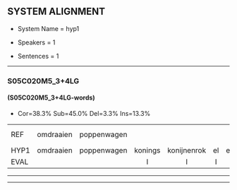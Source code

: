 
## SYSTEM ALIGNMENT

- System Name = hyp1

- Speakers = 1

- Sentences = 1

---

### S05C020M5_3+4LG

#### (S05C020M5_3+4LG-words)

- Cor=38.3%	Sub=45.0%	Del=3.3%	Ins=13.3%

|  |  |  |  |  |  |  |  |  |  |  |  |  |  |  |  |  |  |  |  |  |  |  |  |  |  |  |  |  |  |  |  |  |  |  |  |  |  |  |  |  |  |  |  |  |  |  |  |  |  |  |  |  |  |  |  |  |  |  |  |  |
|:--- |:---:|:---:|:---:|:---:|:---:|:---:|:---:|:---:|:---:|:---:|:---:|:---:|:---:|:---:|:---:|:---:|:---:|:---:|:---:|:---:|:---:|:---:|:---:|:---:|:---:|:---:|:---:|:---:|:---:|:---:|:---:|:---:|:---:|:---:|:---:|:---:|:---:|:---:|:---:|:---:|:---:|:---:|:---:|:---:|:---:|:---:|:---:|:---:|:---:|:---:|:---:|:---:|:---:|:---:|:---:|:---:|:---:|:---:|:---:|:---:|
| REF | omdraaien | poppenwagen |  |  |  |  |  | * | konijnenhok | elastiekje | * | ruziemaken | teddybeer | dierentuin | paddenstoelen*(paddenstoel) | verstoppertje | wasmachine | fototoestel | toiletpapier | * | vrachtwagen |  | buurmannen*(buurman) | vogelkooi | olifant | * | schommelen | iedereen | schoenenwinkel | knutselen*(kussen) | * | ophangen | verjaardag |  | sprookjesboek | * | tandenborstel | * | lucifer | slaapkamer | achterdeur | ziekenhuis | * | * | nieuwsgierig | * | afblijven | kabouter | washandje | sneeuwwitje |  | goeiendag | * | vakantie | limonade | * | autorijden | eindelijk | familie | chocolade |
| HYP1 | omdraaien | poppenwagen | konings | konijnenrok | el | elstietje | ruzie | maken | te | di | beer | dierentun | pabden | stoel | eend | stoppertje | wasmachine | fototoestel | doaletpapier | waa | vrachtwagen | buurman | vogel | kooi | olifant | schommel | schommelen | iedereen | schoenenwinkel | kussen | knussollen | ophangen | verjaardag | sprookjesboa | boek | tanden | borstel | mm | lusiferr | slaapkamer | achterdeur | ziekenhuis | nieuw | gia | nieuwsgierig |  | afafblijven | kabouter | washamdje | sneeuwwitje | gooi | goeiendag |  | vakantie | lemonale | auto | autorijden | eindelijk | familie | chocolade |
| EVAL |  |  | I | I | I | I | I | S | S | S | S | S | S | S | S | S |  |  | S | S |  | I | S | S |  | S |  |  |  | S | S |  |  | I | S | S | S | S | S |  |  |  | S | S |  | D | S |  | S |  | I |  | D |  | S | S |  |  |  |  |
---

---
